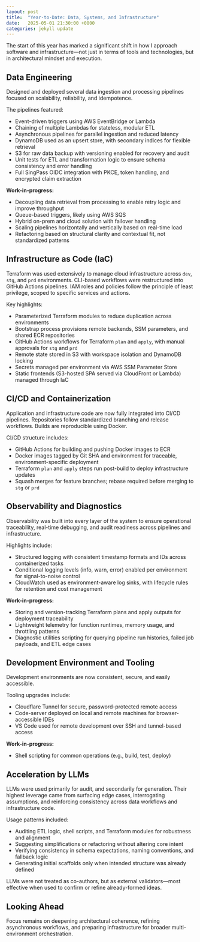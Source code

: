 ```yaml
---
layout: post
title:  "Year-to-Date: Data, Systems, and Infrastructure"
date:   2025-05-01 21:30:00 +0800
categories: jekyll update
---
```


The start of this year has marked a significant shift in how I approach software and infrastructure—not just in terms of tools and technologies, but in architectural mindset and execution.

## Data Engineering

Designed and deployed several data ingestion and processing pipelines focused on scalability, reliability, and idempotence.

The pipelines featured:

- Event-driven triggers using AWS EventBridge or Lambda  
- Chaining of multiple Lambdas for stateless, modular ETL
- Asynchronous pipelines for parallel ingestion and reduced latency  
- DynamoDB used as an upsert store, with secondary indices for flexible retrieval  
- S3 for raw data backup with versioning enabled for recovery and audit  
- Unit tests for ETL and transformation logic to ensure schema consistency and error handling  
- Full SingPass OIDC integration with PKCE, token handling, and encrypted claim extraction  

**Work-in-progress:**

- Decoupling data retrieval from processing to enable retry logic and improve throughput  
- Queue-based triggers, likely using AWS SQS  
- Hybrid on-prem and cloud solution with failover handling  
- Scaling pipelines horizontally and vertically based on real-time load  
- Refactoring based on structural clarity and contextual fit, not standardized patterns  

## Infrastructure as Code (IaC)

Terraform was used extensively to manage cloud infrastructure across `dev`, `stg`, and `prd` environments. CLI-based workflows were restructured into GitHub Actions pipelines. IAM roles and policies follow the principle of least privilege, scoped to specific services and actions.

Key highlights:

- Parameterized Terraform modules to reduce duplication across environments  
- Bootstrap process provisions remote backends, SSM parameters, and shared ECR repositories
- GitHub Actions workflows for Terraform `plan` and `apply`, with manual approvals for `stg` and `prd`  
- Remote state stored in S3 with workspace isolation and DynamoDB locking  
- Secrets managed per environment via AWS SSM Parameter Store  
- Static frontends (S3-hosted SPA served via CloudFront or Lambda) managed through IaC

## CI/CD and Containerization

Application and infrastructure code are now fully integrated into CI/CD pipelines. Repositories follow standardized branching and release workflows. Builds are reproducible using Docker.

CI/CD structure includes:

- GitHub Actions for building and pushing Docker images to ECR
- Docker images tagged by Git SHA and environment for traceable, environment-specific deployment
- Terraform `plan` and `apply` steps run post-build to deploy infrastructure updates
- Squash merges for feature branches; rebase required before merging to `stg` or `prd`  

## Observability and Diagnostics

Observability was built into every layer of the system to ensure operational traceability, real-time debugging, and audit readiness across pipelines and infrastructure.

Highlights include:

- Structured logging with consistent timestamp formats and IDs across containerized tasks  
- Conditional logging levels (info, warn, error) enabled per environment for signal-to-noise control  
- CloudWatch used as environment-aware log sinks, with lifecycle rules for retention and cost management  

**Work-in-progress:**

- Storing and version-tracking Terraform plans and apply outputs for deployment traceability  
- Lightweight telemetry for function runtimes, memory usage, and throttling patterns  
- Diagnostic utilities scripting for querying pipeline run histories, failed job payloads, and ETL edge cases

## Development Environment and Tooling

Development environments are now consistent, secure, and easily accessible.

Tooling upgrades include:

- Cloudflare Tunnel for secure, password-protected remote access  
- Code-server deployed on local and remote machines for browser-accessible IDEs  
- VS Code used for remote development over SSH and tunnel-based access

**Work-in-progress:**

- Shell scripting for common operations (e.g., build, test, deploy)

## Acceleration by LLMs

LLMs were used primarily for audit, and secondarily for generation. Their highest leverage came from surfacing edge cases, interrogating assumptions, and reinforcing consistency across data workflows and infrastructure code.

Usage patterns included:

- Auditing ETL logic, shell scripts, and Terraform modules for robustness and alignment  
- Suggesting simplifications or refactoring without altering core intent  
- Verifying consistency in schema expectations, naming conventions, and fallback logic  
- Generating initial scaffolds only when intended structure was already defined

LLMs were not treated as co-authors, but as external validators—most effective when used to confirm or refine already-formed ideas.

## Looking Ahead

Focus remains on deepening architectural coherence, refining asynchronous workflows, and preparing infrastructure for broader multi-environment orchestration.

